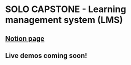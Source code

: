 # SOLO CAPSTONE - Learning management system (LMS)
## [Notion page](https://www.notion.so/lidiakovac/SOLO-CAPSTONE-60bd6b2e4a254a6a8e5025db83966905)

## Live demos coming soon! 
